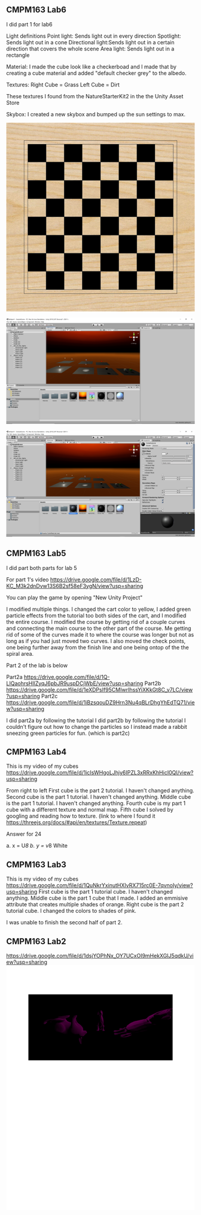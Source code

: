 ## CMPM163 Lab6
I did part 1 for lab6

Light definitions
Point light: Sends light out in every direction
Spotlight: Sends light out in a cone 
Directional light:Sends light out in a certain direction that covers the whole scene
Area light: Sends light out in a rectangle

Material: 
I made the cube look like a checkerboad and I made that by creating a cube material and added "default checker grey" to the albedo.


Textures:
Right Cube = Grass
Left Cube = Dirt

These textures I found from the NatureStarterKit2 in the the Unity Asset Store

Skybox:
I created a new skybox and bumped up the sun settings to max. 

![](lab6/Checkboard.png)

![](lab6/UnityScene.png)

![](lab6/Material.png)

## CMPM163 Lab5
I did part both parts for lab 5 

For part 1's video 
https://drive.google.com/file/d/1LzD-KC_M3k2dnDvw13S6B2sf58eF3ygN/view?usp=sharing

You can play the game by opening "New Unity Project"

I modified multiple things. I changed the cart color to yellow, I added green particle effects from the tutorial too both sides of the cart, and I modified the entire course. I modified the course by getting rid of a couple curves and connecting the main course to the other part of the course. Me getting rid of some of the curves made it to where the course was longer but not as long as if you had just moved two curves. I also moved the check points, one being further away from the finish line and one being ontop of the the spiral area. 

Part 2 of the lab is below

Part2a https://drive.google.com/file/d/1Q-LIQaohrsHIlZyqJ6pbJR9uspDCjWbE/view?usp=sharing
Part2b https://drive.google.com/file/d/1eXDPsIf95CMIwrIhssYiXKkGt8C_v7LC/view?usp=sharing
Part2c https://drive.google.com/file/d/1iBzsqouDZ9Hrn3Nu4qBLrDhgYhEdTQ71/view?usp=sharing

I did part2a by following the tutorial
I did part2b by following the tutorial
I couldn't figure out how to change the particles so I instead made a rabbit sneezing green particles for fun. (which is part2c)





## CMPM163 Lab4
This is my video of my cubes 
https://drive.google.com/file/d/1icIsWHgoLJhjy6IPZL3xRRxKhHicI0QI/view?usp=sharing

From right to left
First cube is the part 2 tutorial. I haven't changed anything.
Second cube is the part 1 tutorial. I haven't changed anything. 
Middle cube is the part 1 tutorial. I haven't changed anything. 
Fourth cube is my part 1 cube with a different texture and normal map. 
Fifth cube I solved by googling and reading how to texture. 
(link to where I found it https://threejs.org/docs/#api/en/textures/Texture.repeat)

Answer for 24 

a. x = U*8
b. y = v*8
White


## CMPM163 Lab3
This is my video of my cubes
https://drive.google.com/file/d/1QuNkrYxinutHXIvRX715rc0E-7qvnoIy/view?usp=sharing
First cube is the part 1 tutorial cube. I haven't changed anything.
Middle cube is the part 1 cube that I made. I added an emmisive attribute that creates multiple shades of orange.
Right cube is the part 2 tutorial cube. I changed the colors to shades of pink. 

I was unable to finish the second half of part 2. 

## CMPM163 Lab2
https://drive.google.com/file/d/1dsjYOPhNx_OY7UCxOI9mHekXGIJ5qdkU/view?usp=sharing
![](lab2/CMPM163Labs%20lab2%20pic%20-1.png)
